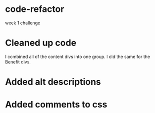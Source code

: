 # code-refactor
week 1 challenge

# Cleaned up code
I combined all of the content divs into one group. I did the same for the Benefit divs.

# Added alt descriptions

# Added comments to css
